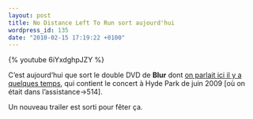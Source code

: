 ```yaml
---
layout: post
title: No Distance Left To Run sort aujourd'hui
wordpress_id: 135
date: "2010-02-15 17:19:22 +0100"
---
```


{% youtube 6iYxdghpJZY %}

C’est aujourd’hui que sort le double DVD de **Blur** dont [on parlait ici il y a
quelques temps][i1], qui contient le concert à Hyde Park de juin 2009 [où on
était dans l’assistance->514].

Un nouveau trailer est sorti pour fêter ça.

[i1]: https://www.deadrooster.org/double-dvd-pour-blur/
[i2]: https://www.deadrooster.org/hand-in-hand-through-their-hyde-parklife/

